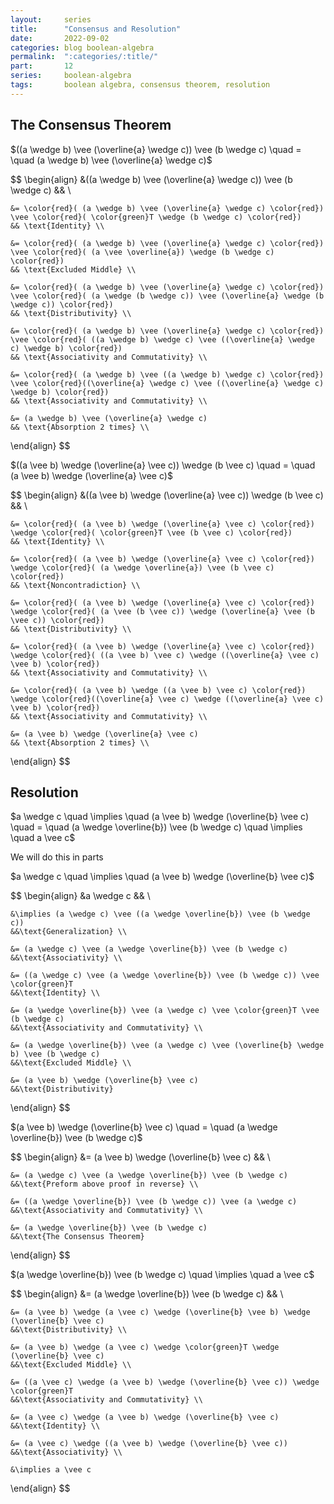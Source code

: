 ```yaml
---
layout:     series
title:      "Consensus and Resolution"
date:       2022-09-02
categories: blog boolean-algebra
permalink:  ":categories/:title/"
part:       12
series:     boolean-algebra
tags:       boolean algebra, consensus theorem, resolution
---
```


## The Consensus Theorem

$((a \wedge b) \vee (\overline{a} \wedge c)) \vee (b \wedge c) \quad = \quad (a \wedge b) \vee (\overline{a} \wedge c)$

$$
\begin{align}
    &((a \wedge b) \vee (\overline{a} \wedge c)) \vee (b \wedge c) 
    && \\

    &= \color{red}( (a \wedge b) \vee (\overline{a} \wedge c) \color{red}) \vee \color{red}( \color{green}T \wedge (b \wedge c) \color{red})
    && \text{Identity} \\

    &= \color{red}( (a \wedge b) \vee (\overline{a} \wedge c) \color{red}) \vee \color{red}( (a \vee \overline{a}) \wedge (b \wedge c) \color{red})
    && \text{Excluded Middle} \\

    &= \color{red}( (a \wedge b) \vee (\overline{a} \wedge c) \color{red}) \vee \color{red}( (a \wedge (b \wedge c)) \vee (\overline{a} \wedge (b \wedge c)) \color{red})
    && \text{Distributivity} \\

    &= \color{red}( (a \wedge b) \vee (\overline{a} \wedge c) \color{red}) \vee \color{red}( ((a \wedge b) \wedge c) \vee ((\overline{a} \wedge c) \wedge b) \color{red})
    && \text{Associativity and Commutativity} \\

    &= \color{red}( (a \wedge b) \vee ((a \wedge b) \wedge c) \color{red}) \vee \color{red}((\overline{a} \wedge c) \vee ((\overline{a} \wedge c) \wedge b) \color{red})
    && \text{Associativity and Commutativity} \\

    &= (a \wedge b) \vee (\overline{a} \wedge c)
    && \text{Absorption 2 times} \\
\end{align}
$$

$((a \vee b) \wedge (\overline{a} \vee c)) \wedge (b \vee c) \quad = \quad (a \vee b) \wedge (\overline{a} \vee c)$

$$
\begin{align}
    &((a \vee b) \wedge (\overline{a} \vee c)) \wedge (b \vee c) 
    && \\

    &= \color{red}( (a \vee b) \wedge (\overline{a} \vee c) \color{red}) \wedge \color{red}( \color{green}T \vee (b \vee c) \color{red})
    && \text{Identity} \\

    &= \color{red}( (a \vee b) \wedge (\overline{a} \vee c) \color{red}) \wedge \color{red}( (a \wedge \overline{a}) \vee (b \vee c) \color{red})
    && \text{Noncontradiction} \\

    &= \color{red}( (a \vee b) \wedge (\overline{a} \vee c) \color{red}) \wedge \color{red}( (a \vee (b \vee c)) \wedge (\overline{a} \vee (b \vee c)) \color{red})
    && \text{Distributivity} \\

    &= \color{red}( (a \vee b) \wedge (\overline{a} \vee c) \color{red}) \wedge \color{red}( ((a \vee b) \vee c) \wedge ((\overline{a} \vee c) \vee b) \color{red})
    && \text{Associativity and Commutativity} \\

    &= \color{red}( (a \vee b) \wedge ((a \vee b) \vee c) \color{red}) \wedge \color{red}((\overline{a} \vee c) \wedge ((\overline{a} \vee c) \vee b) \color{red})
    && \text{Associativity and Commutativity} \\

    &= (a \vee b) \wedge (\overline{a} \vee c)
    && \text{Absorption 2 times} \\
\end{align}
$$

## Resolution

$a \wedge c \quad \implies \quad (a \vee b) \wedge (\overline{b} \vee c) \quad = \quad (a \wedge \overline{b}) \vee (b \wedge c) \quad \implies \quad a \vee c$

We will do this in parts

$a \wedge c \quad \implies \quad (a \vee b) \wedge (\overline{b} \vee c)$

$$
\begin{align}
    &a \wedge c
    && \\

    &\implies (a \wedge c) \vee ((a \wedge \overline{b}) \vee (b \wedge c))
    &&\text{Generalization} \\

    &= (a \wedge c) \vee (a \wedge \overline{b}) \vee (b \wedge c)
    &&\text{Associativity} \\

    &= ((a \wedge c) \vee (a \wedge \overline{b}) \vee (b \wedge c)) \vee \color{green}T 
    &&\text{Identity} \\

    &= (a \wedge \overline{b}) \vee (a \wedge c) \vee \color{green}T \vee (b \wedge c)
    &&\text{Associativity and Commutativity} \\

    &= (a \wedge \overline{b}) \vee (a \wedge c) \vee (\overline{b} \wedge b) \vee (b \wedge c)
    &&\text{Excluded Middle} \\

    &= (a \vee b) \wedge (\overline{b} \vee c)
    &&\text{Distributivity}
\end{align}
$$

$(a \vee b) \wedge (\overline{b} \vee c) \quad = \quad (a \wedge \overline{b}) \vee (b \wedge c)$

$$
\begin{align}
    &= (a \vee b) \wedge (\overline{b} \vee c)
    && \\

    &= (a \wedge c) \vee (a \wedge \overline{b}) \vee (b \wedge c)
    &&\text{Preform above proof in reverse} \\

    &= ((a \wedge \overline{b}) \vee (b \wedge c)) \vee (a \wedge c)
    &&\text{Associativity and Commutativity} \\
    
    &= (a \wedge \overline{b}) \vee (b \wedge c)
    &&\text{The Consensus Theorem}
\end{align}
$$

$(a \wedge \overline{b}) \vee (b \wedge c) \quad \implies \quad a \vee c$

$$
\begin{align}
    &= (a \wedge \overline{b}) \vee (b \wedge c)
    && \\

    &= (a \vee b) \wedge (a \vee c) \wedge (\overline{b} \vee b) \wedge (\overline{b} \vee c)
    &&\text{Distributivity} \\

    &= (a \vee b) \wedge (a \vee c) \wedge \color{green}T \wedge (\overline{b} \vee c)
    &&\text{Excluded Middle} \\

    &= ((a \vee c) \wedge (a \vee b) \wedge (\overline{b} \vee c)) \wedge \color{green}T 
    &&\text{Associativity and Commutativity} \\

    &= (a \vee c) \wedge (a \vee b) \wedge (\overline{b} \vee c)
    &&\text{Identity} \\

    &= (a \vee c) \wedge ((a \vee b) \wedge (\overline{b} \vee c))
    &&\text{Associativity} \\

    &\implies a \vee c
\end{align}
$$